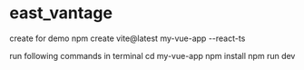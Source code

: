 # east_vantage
create for demo
npm create vite@latest my-vue-app --react-ts

run following commands in terminal
cd my-vue-app
npm install
npm run dev
